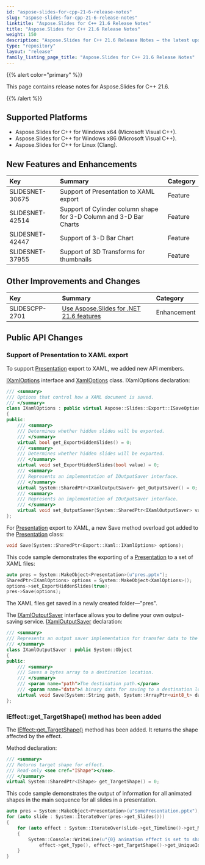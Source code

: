 ```yaml
---
id: "aspose-slides-for-cpp-21-6-release-notes"
slug: "aspose-slides-for-cpp-21-6-release-notes"
linktitle: "Aspose.Slides for C++ 21.6 Release Notes"
title: "Aspose.Slides for C++ 21.6 Release Notes"
weight: 150
description: "Aspose.Slides for C++ 21.6 Release Notes – the latest updates and fixes."
type: "repository"
layout: "release"
family_listing_page_title: "Aspose.Slides for C++ 21.6 Release Notes"
---
```


{{% alert color="primary" %}} 

This page contains release notes for Aspose.Slides for C++ 21.6.

{{% /alert %}} 

## **Supported Platforms**
- Aspose.Slides for C++ for Windows x64 (Microsoft Visual C++).
- Aspose.Slides for C++ for Windows x86 (Microsoft Visual C++).
- Aspose.Slides for C++ for Linux (Clang).

## New Features and Enhancements
|**Key**|**Summary**|**Category**|
| :- | :- | :- |
|SLIDESNET-30675|Support of Presentation to XAML export|Feature|
|SLIDESNET-42514|Support of Cylinder column shape for 3-D Column and 3-D Bar Charts|Feature|
|SLIDESNET-42447|Support of 3-D Bar Chart|Feature|
|SLIDESNET-37955|Support of 3D Transforms for thumbnails|Feature|

## Other Improvements and Changes
|**Key**|**Summary**|**Category**|
| :- | :- | :- |
|SLIDESCPP-2701|[Use Aspose.Slides for .NET 21.6 features](/slides/net/release-notes/2021/aspose-slides-for-net-21-6-release-notes/)|Enhancement|


## Public API Changes ##

### Support of Presentation to XAML export ###

To support [Presentation](https://reference.aspose.com/slides/cpp/class/aspose.slides.presentation) export to XAML, we added new API members. 

[IXamlOptions](https://reference.aspose.com/slides/cpp/class/aspose.slides.export.xaml.i_xaml_options) interface and [XamlOptions](https://reference.aspose.com/slides/cpp/class/aspose.slides.export.xaml.xaml_options) class. IXamlOptions declaration:

``` cpp
/// <summary>
/// Options that control how a XAML document is saved.
/// </summary>
class IXamlOptions : public virtual Aspose::Slides::Export::ISaveOptions
{
public:
    /// <summary>
    /// Determines whether hidden slides will be exported.
    /// </summary>
    virtual bool get_ExportHiddenSlides() = 0;
    /// <summary>
    /// Determines whether hidden slides will be exported.
    /// </summary>
    virtual void set_ExportHiddenSlides(bool value) = 0;
    /// <summary>
    /// Represents an implementation of IOutputSaver interface.
    /// </summary>
    virtual System::SharedPtr<IXamlOutputSaver> get_OutputSaver() = 0;
    /// <summary>
    /// Represents an implementation of IOutputSaver interface.
    /// </summary>
    virtual void set_OutputSaver(System::SharedPtr<IXamlOutputSaver> value) = 0;
};
```

For [Presentation](https://reference.aspose.com/slides/cpp/class/aspose.slides.presentation) export to XAML, a new Save method overload got added to the [Presentation](https://reference.aspose.com/slides/cpp/class/aspose.slides.presentation) class:

``` cpp
void Save(System::SharedPtr<Export::Xaml::IXamlOptions> options);
```

This code sample demonstrates the exporting of a [Presentation](https://reference.aspose.com/slides/cpp/class/aspose.slides.presentation) to a set of XAML files:

``` cpp
auto pres = System::MakeObject<Presentation>(u"pres.pptx");
SharedPtr<IXamlOptions> options = System::MakeObject<XamlOptions>();
options->set_ExportHiddenSlides(true);
pres->Save(options);
```

The XAML files get saved in a newly created folder—"pres".

The [IXamlOutputSaver](https://reference.aspose.com/slides/cpp/class/aspose.slides.export.xaml.i_xaml_output_saver) interface allows you to define your own output-saving service. [IXamlOutputSaver](https://reference.aspose.com/slides/cpp/class/aspose.slides.export.xaml.i_xaml_output_saver) declaration:

``` cpp
/// <summary>
/// Represents an output saver implementation for transfer data to the external storage.
/// </summary>
class IXamlOutputSaver : public System::Object
{
public:
    /// <summary>
    /// Saves a bytes array to a destination location.
    /// </summary>
    /// <param name="path">The destination path.</param>
    /// <param name="data">A binary data for saving to a destination location.</param>
    virtual void Save(System::String path, System::ArrayPtr<uint8_t> data) = 0;
};
```

### IEffect::get_TargetShape() method has been added ###

The [IEffect::get_TargetShape()](https://reference.aspose.com/slides/cpp/class/aspose.slides.animation.i_effect#a62a29f6ebf13b3462cd95b5dbcf11c7b) method has been added. It returns the shape affected by the effect.

Method declaration:

``` cpp
/// <summary>
/// Returns target shape for effect.
/// Read-only <see cref="IShape"></see>.
/// </summary>
virtual System::SharedPtr<IShape> get_TargetShape() = 0;
```

This code sample demonstrates the output of information for all animated shapes in the main sequence for all slides in a presentation.

``` cpp
auto pres = System::MakeObject<Presentation>(u"SomePresentation.pptx");
for (auto slide : System::IterateOver(pres->get_Slides()))
{
    for (auto effect : System::IterateOver(slide->get_Timeline()->get_MainSequence()))
    {
        System::Console::WriteLine(u"{0} animation effect is set to shape #{1} on slide #{2}", 
            effect->get_Type(), effect->get_TargetShape()->get_UniqueId(), slide->get_SlideNumber());
    }
}
```
